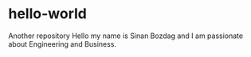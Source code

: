 # hello-world
Another repository
Hello my name is Sinan Bozdag and I am passionate about Engineering and Business.
